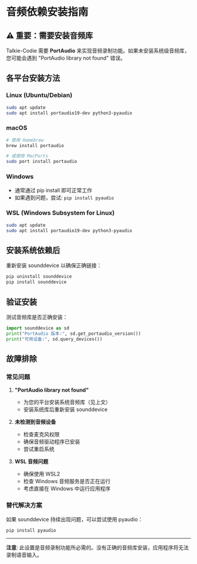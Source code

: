 # 音频依赖安装指南

## ⚠️ 重要：需要安装音频库

Talkie-Codie 需要 **PortAudio** 来实现音频录制功能。如果未安装系统级音频库，您可能会遇到 "PortAudio library not found" 错误。

## 各平台安装方法

### Linux (Ubuntu/Debian)
```bash
sudo apt update
sudo apt install portaudio19-dev python3-pyaudio
```

### macOS
```bash
# 使用 Homebrew
brew install portaudio

# 或使用 MacPorts
sudo port install portaudio
```

### Windows
- 通常通过 pip install 即可正常工作
- 如果遇到问题，尝试: `pip install pyaudio`

### WSL (Windows Subsystem for Linux)
```bash
sudo apt update
sudo apt install portaudio19-dev python3-pyaudio
```

## 安装系统依赖后

重新安装 sounddevice 以确保正确链接：
```bash
pip uninstall sounddevice
pip install sounddevice
```

## 验证安装

测试音频库是否正确安装：
```python
import sounddevice as sd
print("PortAudio 版本:", sd.get_portaudio_version())
print("可用设备:", sd.query_devices())
```

## 故障排除

### 常见问题

1. **"PortAudio library not found"**
   - 为您的平台安装系统音频库（见上文）
   - 安装系统库后重新安装 sounddevice

2. **未检测到音频设备**
   - 检查麦克风权限
   - 确保音频驱动程序已安装
   - 尝试重启系统

3. **WSL 音频问题**
   - 确保使用 WSL2
   - 检查 Windows 音频服务是否正在运行
   - 考虑直接在 Windows 中运行应用程序

### 替代解决方案

如果 sounddevice 持续出现问题，可以尝试使用 pyaudio：
```bash
pip install pyaudio
```

---

**注意**: 此设置是音频录制功能所必需的。没有正确的音频库安装，应用程序将无法录制语音输入。 